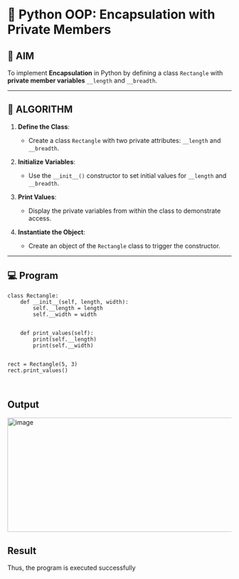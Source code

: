 # 🐍 Python OOP: Encapsulation with Private Members

## 🎯 AIM

To implement **Encapsulation** in Python by defining a class `Rectangle` with **private member variables** `__length` and `__breadth`.

---

## 🧠 ALGORITHM

1. **Define the Class**:
   - Create a class `Rectangle` with two private attributes: `__length` and `__breadth`.

2. **Initialize Variables**:
   - Use the `__init__()` constructor to set initial values for `__length` and `__breadth`.

3. **Print Values**:
   - Display the private variables from within the class to demonstrate access.

4. **Instantiate the Object**:
   - Create an object of the `Rectangle` class to trigger the constructor.

---

## 💻 Program
```
class Rectangle:
    def __init__(self, length, width):
        self.__length = length  
        self.__width = width    
    
    
    def print_values(self):
        print(self.__length)
        print(self.__width)


rect = Rectangle(5, 3)
rect.print_values()



```
## Output
<img width="1104" height="257" alt="image" src="https://github.com/user-attachments/assets/24273ad2-cf61-4486-baca-0a8941c4ee0a" />

## Result
Thus, the program is executed successfully
